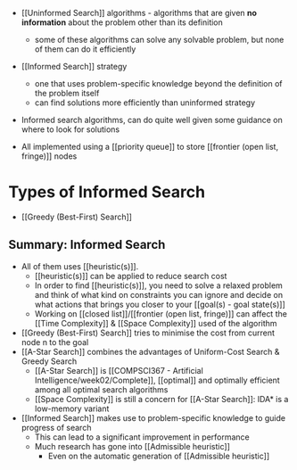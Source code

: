 - [[Uninformed Search]] algorithms - algorithms that are given **no information** about the problem other than its definition
    - some of these algorithms can solve any solvable problem, but none of them can do it efficiently

- [[Informed Search]] strategy
    - one that uses problem-specific knowledge beyond the definition of the problem itself
    - can find solutions more efficiently than uninformed strategy
- Informed search algorithms, can do quite well given some guidance on where to look for solutions
- All implemented using a [[priority queue]] to store [[frontier (open list, fringe)]] nodes

# Types of Informed Search
- [[Greedy (Best-First) Search]]

## Summary: Informed Search
- All of them uses [[heuristic(s)]].
	- [[heuristic(s)]] can be applied to reduce search cost
	- In order to find [[heuristic(s)]], you need to solve a relaxed problem and think of what kind on constraints you can ignore and decide on what actions that brings you closer to your [[goal(s) - goal state(s)]]
	- Working on [[closed list]]/[[frontier (open list, fringe)]] can affect the [[Time Complexity]] & [[Space Complexity]] used of the algorithm
- [[Greedy (Best-First) Search]] tries to minimise the cost from current node n to the goal
- [[A-Star Search]] combines the advantages of Uniform-Cost Search & Greedy Search
	- [[A-Star Search]] is [[COMPSCI367 - Artificial Intelligence/week02/Complete]], [[optimal]] and optimally efficient among all optimal search algorithms
	- [[Space Complexity]] is still a concern for [[A-Star Search]]: IDA* is a low-memory variant
- [[Informed Search]] makes use to problem-specific knowledge to guide progress of search
	- This can lead to a significant improvement in performance
	- Much research has gone into [[Admissible heuristic]]
	    - Even on the automatic generation of [[Admissible heuristic]]
